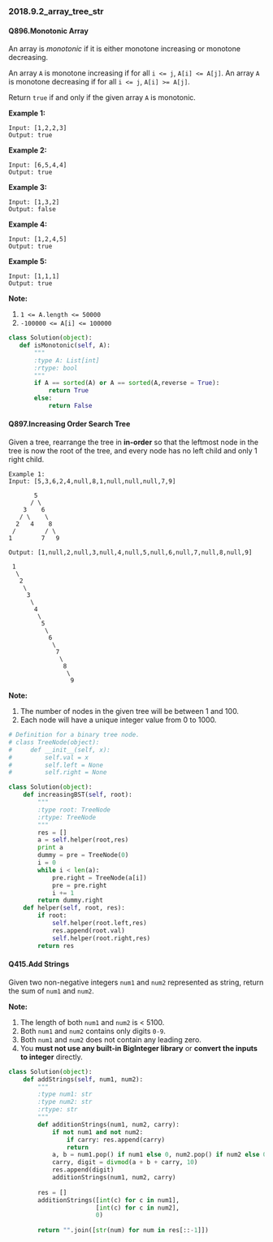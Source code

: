 ### 2018.9.2_array_tree_str

#### Q896.Monotonic Array

An array is *monotonic* if it is either monotone increasing or monotone decreasing.

An array `A` is monotone increasing if for all `i <= j`, `A[i] <= A[j]`.  An array `A` is monotone decreasing if for all `i <= j`, `A[i] >= A[j]`.

Return `true` if and only if the given array `A` is monotonic.

 


**Example 1:**

```
Input: [1,2,2,3]
Output: true
```

**Example 2:**

```
Input: [6,5,4,4]
Output: true
```

**Example 3:**

```
Input: [1,3,2]
Output: false
```

**Example 4:**

```
Input: [1,2,4,5]
Output: true
```

**Example 5:**

```
Input: [1,1,1]
Output: true
```

 

**Note:**

1. `1 <= A.length <= 50000`
2. `-100000 <= A[i] <= 100000`

 ```python
class Solution(object):
    def isMonotonic(self, A):
        """
        :type A: List[int]
        :rtype: bool
        """
        if A == sorted(A) or A == sorted(A,reverse = True):
            return True
        else:
            return False
 ```

#### Q897.Increasing Order Search Tree

Given a tree, rearrange the tree in **in-order** so that the leftmost node in the tree is now the root of the tree, and every node has no left child and only 1 right child.

```
Example 1:
Input: [5,3,6,2,4,null,8,1,null,null,null,7,9]

       5
      / \
    3    6
   / \    \
  2   4    8
 /        / \ 
1        7   9

Output: [1,null,2,null,3,null,4,null,5,null,6,null,7,null,8,null,9]

 1
  \
   2
    \
     3
      \
       4
        \
         5
          \
           6
            \
             7
              \
               8
                \
                 9  
```

**Note:**

1. The number of nodes in the given tree will be between 1 and 100.
2. Each node will have a unique integer value from 0 to 1000.

```python
# Definition for a binary tree node.
# class TreeNode(object):
#     def __init__(self, x):
#         self.val = x
#         self.left = None
#         self.right = None

class Solution(object):
    def increasingBST(self, root):
        """
        :type root: TreeNode
        :rtype: TreeNode
        """
        res = []
        a = self.helper(root,res)
        print a
        dummy = pre = TreeNode(0)
        i = 0
        while i < len(a):
            pre.right = TreeNode(a[i])
            pre = pre.right
            i += 1
        return dummy.right
    def helper(self, root, res):
        if root:
            self.helper(root.left,res)
            res.append(root.val)
            self.helper(root.right,res)
        return res
```

#### Q415.Add Strings

Given two non-negative integers `num1` and `num2` represented as string, return the sum of `num1` and `num2`.

**Note:**

1. The length of both `num1` and `num2` is < 5100.
2. Both `num1` and `num2` contains only digits `0-9`.
3. Both `num1` and `num2` does not contain any leading zero.
4. You **must not use any built-in BigInteger library** or **convert the inputs to integer** directly.

```python
class Solution(object):
    def addStrings(self, num1, num2):
        """
        :type num1: str
        :type num2: str
        :rtype: str
        """
        def additionStrings(num1, num2, carry):
            if not num1 and not num2: 
                if carry: res.append(carry)
                return
            a, b = num1.pop() if num1 else 0, num2.pop() if num2 else 0
            carry, digit = divmod(a + b + carry, 10)
            res.append(digit)
            additionStrings(num1, num2, carry)
        
        res = []
        additionStrings([int(c) for c in num1], 
                        [int(c) for c in num2],
                        0)
        
        return "".join([str(num) for num in res[::-1]])
```

